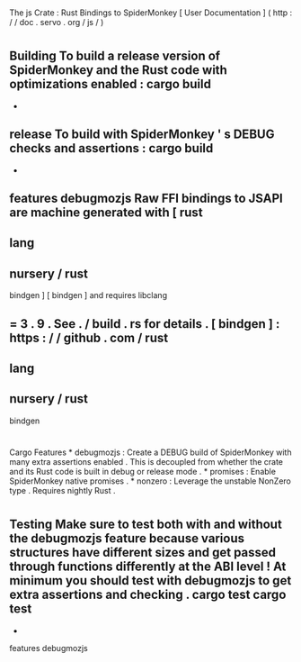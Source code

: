 #
The
js
Crate
:
Rust
Bindings
to
SpiderMonkey
[
User
Documentation
]
(
http
:
/
/
doc
.
servo
.
org
/
js
/
)
#
#
Building
To
build
a
release
version
of
SpiderMonkey
and
the
Rust
code
with
optimizations
enabled
:
cargo
build
-
-
release
To
build
with
SpiderMonkey
'
s
DEBUG
checks
and
assertions
:
cargo
build
-
-
features
debugmozjs
Raw
FFI
bindings
to
JSAPI
are
machine
generated
with
[
rust
-
lang
-
nursery
/
rust
-
bindgen
]
[
bindgen
]
and
requires
libclang
>
=
3
.
9
.
See
.
/
build
.
rs
for
details
.
[
bindgen
]
:
https
:
/
/
github
.
com
/
rust
-
lang
-
nursery
/
rust
-
bindgen
#
#
Cargo
Features
*
debugmozjs
:
Create
a
DEBUG
build
of
SpiderMonkey
with
many
extra
assertions
enabled
.
This
is
decoupled
from
whether
the
crate
and
its
Rust
code
is
built
in
debug
or
release
mode
.
*
promises
:
Enable
SpiderMonkey
native
promises
.
*
nonzero
:
Leverage
the
unstable
NonZero
type
.
Requires
nightly
Rust
.
#
#
Testing
Make
sure
to
test
both
with
and
without
the
debugmozjs
feature
because
various
structures
have
different
sizes
and
get
passed
through
functions
differently
at
the
ABI
level
!
At
minimum
you
should
test
with
debugmozjs
to
get
extra
assertions
and
checking
.
cargo
test
cargo
test
-
-
features
debugmozjs
